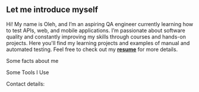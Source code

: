 ## Let me introduce myself

Hi! My name is Oleh, and I’m an aspiring QA engineer currently learning how to test APIs, web, and mobile applications. I’m passionate about software quality and constantly improving my skills through courses and hands-on projects. 
Here you'll find my learning projects and examples of manual and automated testing.
Feel free to check out my __[resume]()__ for more details.

Some facts about me

Some Tools I Use

Contact details: